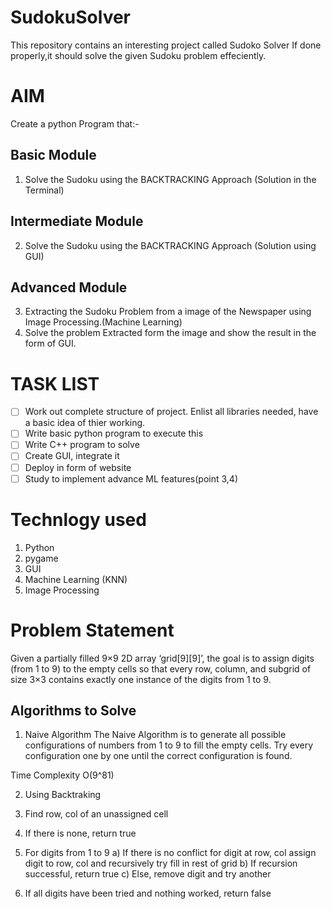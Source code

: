 # SudokuSolver
This repository contains an interesting project called Sudoko Solver
If done properly,it should solve the given Sudoku problem effeciently.

# AIM
Create a python Program that:-
## Basic Module
1. Solve the Sudoku using the BACKTRACKING Approach (Solution in the Terminal)
## Intermediate Module
2. Solve the Sudoku using the BACKTRACKING Approach (Solution using GUI)
## Advanced Module
3. Extracting the Sudoku Problem from a image of the Newspaper using Image Processing.(Machine Learning)
4. Solve the problem Extracted form the image and show the result in the form of GUI.

# TASK LIST

- [ ] Work out complete structure of project. Enlist all libraries needed, have a basic idea of thier working.
- [ ] Write basic python program to execute this
- [ ] Write C++ program to solve   
- [ ] Create GUI, integrate it
- [ ] Deploy in form of website
- [ ] Study to implement advance ML features(point 3,4)

# Technlogy used
1. Python
2. pygame
2. GUI
3. Machine Learning (KNN)
4. Image Processing

# Problem Statement

Given a partially filled 9×9 2D array ‘grid[9][9]’, the goal is to assign digits (from 1 to 9) to the empty cells so that every row, column, and subgrid of size 3×3 contains exactly one instance of the digits from 1 to 9.

## Algorithms to Solve
1. Naive Algorithm
The Naive Algorithm is to generate all possible configurations of numbers from 1 to 9 to fill the empty cells. Try every configuration one by one until the correct configuration is found.

Time Complexity O(9^81)

2. Using Backtraking

1. Find row, col of an unassigned cell
2. If there is none, return true
3. For digits from 1 to 9
    a) If there is no conflict for digit at row, col
        assign digit to row, col and recursively try fill in rest of grid
    b) If recursion successful, return true
    c) Else, remove digit and try another
4. If all digits have been tried and nothing worked, return false
